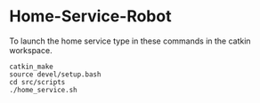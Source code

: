 # Home-Service-Robot

To launch the home service type in these commands in the catkin workspace. 
```
catkin_make
source devel/setup.bash
cd src/scripts
./home_service.sh
```
